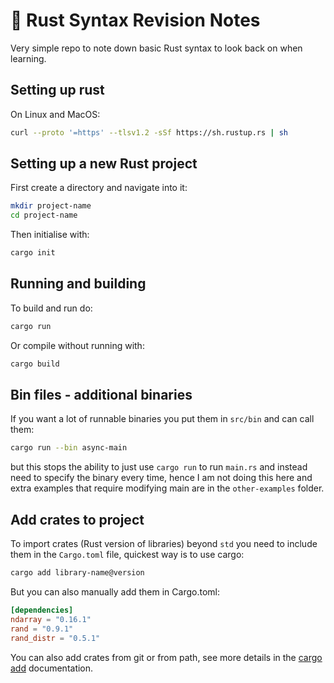 # 🦀 Rust Syntax Revision Notes

Very simple repo to note down basic Rust syntax to look back on when learning.

## Setting up rust

On Linux and MacOS:

```bash
curl --proto '=https' --tlsv1.2 -sSf https://sh.rustup.rs | sh
```

## Setting up a new Rust project

First create a directory and navigate into it:

```bash
mkdir project-name
cd project-name
```

Then initialise with:

```bash
cargo init
```

## Running and building

To build and run do:

```bash
cargo run
```

Or compile without running with:

```bash
cargo build
```

## Bin files - additional binaries

If you want a lot of runnable binaries you put them in `src/bin` and can call them:

```bash
cargo run --bin async-main
```

but this stops the ability to just use `cargo run` to run `main.rs` and instead need to specify the binary every time, hence I am not doing this here and extra examples that require modifying main are in the `other-examples` folder.

## Add crates to project

To import crates (Rust version of libraries) beyond `std` you need to include them in the `Cargo.toml` file, quickest way is to use cargo:

```bash
cargo add library-name@version
```

But you can also manually add them in Cargo.toml:

```toml
[dependencies]
ndarray = "0.16.1"
rand = "0.9.1"
rand_distr = "0.5.1"
```

You can also add crates from git or from path, see more details in the [cargo add](https://doc.rust-lang.org/cargo/commands/cargo-add.html) documentation.